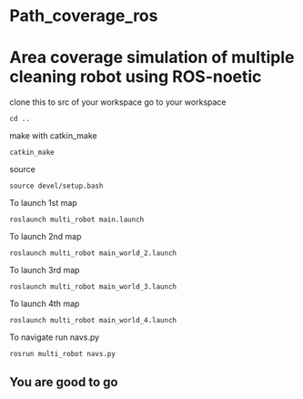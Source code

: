 # Path_coverage_ros


#  Area coverage simulation of multiple cleaning robot using ROS-noetic #

clone this to src of your workspace
go to your workspace
```
cd ..
```
make with catkin_make
```
catkin_make
```
source 
```
source devel/setup.bash
```
To launch 1st map 
```
roslaunch multi_robot main.launch
```
To launch 2nd map 
```
roslaunch multi_robot main_world_2.launch
```
To launch 3rd map 
```
roslaunch multi_robot main_world_3.launch
```
To launch 4th map 
```
roslaunch multi_robot main_world_4.launch
```
To navigate run navs.py
```
rosrun multi_robot navs.py
```
## You are good to go ##
